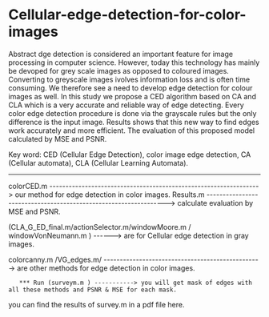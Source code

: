 # Cellular-edge-detection-for-color-images



Abstract
dge detection is considered an important feature for image processing in computer science. However, today this technology has mainly be  devoped for grey scale images  as opposed to coloured images. Converting to greyscale images ivolves information loss and is often time consuming. We therefore see a need to develop edge detection for colour images as well.
In this study we propose a CED algorithm based on CA and CLA which is a very accurate and reliable way of edge detecting. Every color edge detection procedure is done via the grayscale rules but the only difference is the input image. Results shows that this new way to find edges work accurately and more efficient. The evaluation of this proposed model calculated by MSE and PSNR. 


Key word: CED (Cellular Edge Detection), color image edge detection, CA (Cellular automata), CLA (Cellular Learning Automata).


--------------------------------------------------


colorCED.m  ----------------------------------------------------------------->  our method for  edge detection in color images.
Results.m   ----------------------------------------------------------------->  calculate evaluation by MSE and PSNR.

(CLA_G_ED_final.m/actionSelector.m/windowMoore.m / windowVonNeumann.m ) ------> are for Cellular edge detection in gray images.

colorcanny.m /VG_edges.m/ ------------------------------------------------->  are other methods for edge detection in color images.

 
       *** Run (surveym.m ) -----------> you will get mask of edges with all these methods and PSNR & MSE for each mask.

 you can find the results of survey.m in a pdf file here.
